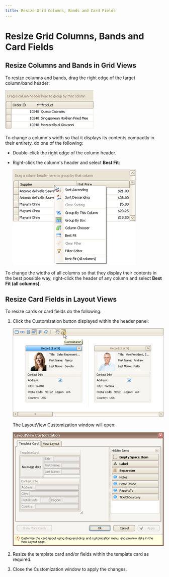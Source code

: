 ```yaml
---
title: Resize Grid Columns, Bands and Card Fields
---
```

# Resize Grid Columns, Bands and Card Fields
## Resize Columns and Bands in Grid Views
To resize columns and bands, drag the right edge of the target column/band header:

![EU_XtraGrid_GridView_ResizeColumns](../../../images/img7554.png)

To change a column's width so that it displays its contents compactly in their entirety, do one of the following:
* Double-click the right edge of the column header.
* Right-click the column's header and select **Best Fit**:
	
	![EU_XtraGrid_GridView_ColumnHeaderMenu](../../../images/img7486.png)

To change the widths of all columns so that they display their contents in the best possible way, right-click the header of any column and select **Best Fit (all columns)**.

## Resize Card Fields in Layout Views
To resize cards or card fields do the following:
1. Click the Customization button displayed within the header panel:
	
	![EU_XtraGrid_LayoutView_CustomizeButton](../../../images/img7491.png)
	
	The LayoutView Customization window will open:
	
	![EU_XtraGrid_LayoutView_CustomizationForm](../../../images/img7492.png)
2. Resize the template card and/or fields within the template card as required.
3. Close the Customization window to apply the changes.
